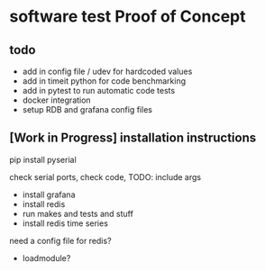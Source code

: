 # software test Proof of Concept


## todo
- add in config file / udev for hardcoded values
- add in timeit python for code benchmarking 
- add in pytest to run automatic code tests
- docker integration 
- setup RDB and grafana config files


## [Work in Progress] installation instructions
pip install pyserial 

check serial ports, check code, TODO: include args 

- install grafana
- install redis 
- run makes and tests and stuff
- install redis time series


need a config file for redis? 
- loadmodule? 